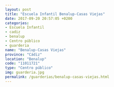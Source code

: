 ```yaml
---
layout: post
title: "Escuela Infantil Benalup-Casas Viejas"
date: 2017-09-20 20:57:05 +0200
categories:
- Escuela Infantil
- cadiz
- benalup
- Centro público
- guarderia
name: "Benalup-Casas Viejas"
province: "Cádiz"
location: "Benalup"
code: "11011721"
type: "Centro público"
img: guarderia.jpg
permalink: /guarderias/benalup-casas-viejas.html
---
```

